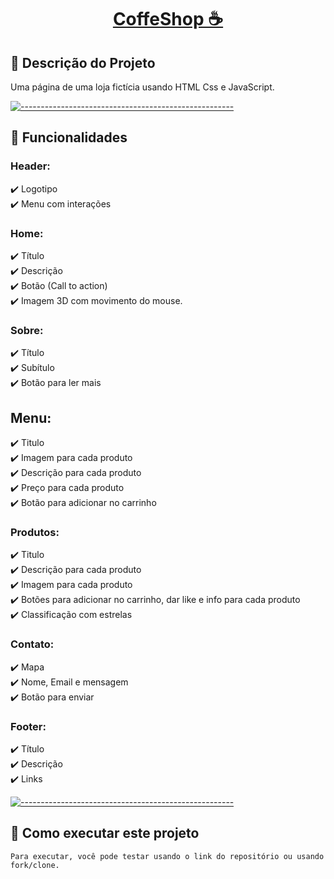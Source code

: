 <h1>
<a href="https://thomazgg.github.io/CoffeeShop">
  <p align="center">
    CoffeShop ☕
  </p>
</a>
</h1>

## 📃 Descrição do Projeto

<p align="justify">
Uma página de uma loja fictícia usando HTML Css e JavaScript.
</p>

[![-----------------------------------------------------](https://user-images.githubusercontent.com/56088716/103312593-8a37ff80-49eb-11eb-91d3-75488e21a0a9.png) ](#table-of-contents)

## 📣 Funcionalidades

### Header:

<p align="justify">
  ✔️ Logotipo
  </br>
  ✔️ Menu com interações
  </br>
</p>

### Home:

<p align="justify">
  ✔️ Título
  </br>
  ✔️ Descrição
  </br>
  ✔️ Botão (Call to action)
  </br>
  ✔️ Imagem 3D com movimento do mouse.
  </br>
</p>

### Sobre:

<p align="justify">
  ✔️ Título
  </br>
  ✔️ Subítulo
  </br>
  ✔️ Botão para ler mais 
  </br>
</p>

## Menu:

<p align="justify">
  ✔️ Titulo
  </br>
  ✔️ Imagem para cada produto
  </br>
  ✔️ Descrição para cada produto
  </br>
  ✔️ Preço para cada produto
  </br>
  ✔️ Botão para adicionar no carrinho
  </br>
</p>

### Produtos:

<p align="justify">
  ✔️ Titulo
  </br>
  ✔️ Descrição para cada produto
  </br>
  ✔️ Imagem para cada produto
  </br>
  ✔️ Botões para adicionar no carrinho, dar like e info para cada produto
  </br>
  ✔️ Classificação com estrelas
  </br>
</p>

### Contato:

<p align="justify">
  ✔️ Mapa
  </br>
  ✔️ Nome, Email e mensagem
  </br>
  ✔️ Botão para enviar
  </br>
</p>

### Footer:

<p align="justify">
  ✔️ Título
  </br>
  ✔️ Descrição
  </br>
  ✔️ Links
  </br>
</p>

[![-----------------------------------------------------](https://user-images.githubusercontent.com/56088716/103312593-8a37ff80-49eb-11eb-91d3-75488e21a0a9.png) ](#table-of-contents)

## 🤔 Como executar este projeto

```
Para executar, você pode testar usando o link do repositório ou usando fork/clone.
```
